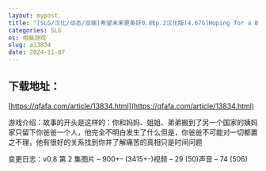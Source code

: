 ```yaml
---
layout: mypost
title: "[SLG/汉化/动态/双端]希望未来更美好0.8Ep.2汉化版[4.67G]Hoping for a Brighter Future[移动/百度]"
categories: SLG
os: 电脑游戏
slug: a13834
date: 2024-11-07
---
```


## 下载地址：

[https://qfafa.com/article/13834.html](https://qfafa.com/article/13834.html)

游戏介绍：故事的开头是这样的：你和妈妈、姐姐、弟弟搬到了另一个国家的姨妈家只留下你爸爸一个人，他完全不明白发生了什么但是，你爸爸不可能对一切都置之不理，他有很好的关系找到你并了解痛苦的真相只是时间问题

变更日志：v0.8 第 2 集图片 – 900+- (3415+-)视频 – 29 (50)声音 – 74 (506)